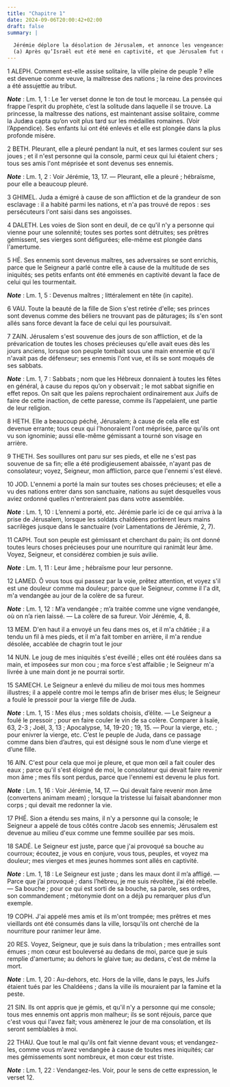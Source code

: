 ```yaml
---
title: "Chapitre 1"
date: 2024-09-06T20:00:42+02:00
draft: false
summary: |
  
  Jérémie déplore la désolation de Jérusalem, et annonce les vengeances de Jérusalem contre ceux qui se réjouissent du malheur de cette ville.
  (a) Après qu’Israël eut été mené en captivité, et que Jérusalem fut demeurée déserte, le prophète Jérémie s’assit, et, pleurant, il fit ces lamentations sur Jérusalem, soupirant avec amertume, et disant avec de grands cris :
---
```



1 ALEPH.
Comment est-elle assise solitaire, la ville pleine de peuple ? elle est devenue comme veuve, la maîtresse des nations ; la reine des provinces a été assujettie au tribut.

***Note*** :  Lm. 1, 1 : Le 1er verset donne le ton de tout le morceau. La pensée qui frappe l’esprit du prophète, c’est la solitude dans laquelle il se trouve. La princesse, la maîtresse des nations, est maintenant assise solitaire, comme la Judæa capta qu’on voit plus tard sur les médailles romaines. (Voir l’Appendice). Ses enfants lui ont été enlevés et elle est plongée dans la plus profonde misère.

2 BETH.
Pleurant, elle a pleuré pendant la nuit, et ses larmes coulent sur ses joues ; et il n'est personne qui la console, parmi ceux qui lui étaient chers ; tous ses amis l'ont méprisée et sont devenus ses ennemis.

***Note*** :  Lm. 1, 2 : Voir Jérémie, 13, 17. ― Pleurant, elle a pleuré ; hébraïsme, pour elle a beaucoup pleuré.


3 GHIMEL.
Juda a émigré à cause de son affliction et de la grandeur de son esclavage : il a habité parmi les nations, et n'a pas trouvé de repos : ses persécuteurs l'ont saisi dans ses angoisses.


4 DALETH.
Les voies de Sion sont en deuil, de ce qu'il n'y a personne qui vienne pour une solennité; toutes ses portes sont détruites; ses prêtres gémissent, ses vierges sont défigurées; elle-même est plongée dans l'amertume.


5 HÉ.
Ses ennemis sont devenus maîtres, ses adversaires se sont enrichis, parce que le Seigneur a parlé contre elle à cause de la multitude de ses iniquités; ses petits enfants ont été emmenés en captivité devant la face de celui qui les tourmentait.

***Note*** :  Lm. 1, 5 : Devenus maîtres ; littéralement en tête (in capite).


6 VAU.
Toute la beauté de la fille de Sion s'est retirée d'elle; ses princes sont devenus comme des béliers ne trouvant pas de pâturages; ils s'en sont allés sans force devant la face de celui qui les poursuivait.


7 ZAIN.
Jérusalem s'est souvenue des jours de son affliction, et de la prévarication de toutes les choses précieuses qu'elle avait eues dès les jours anciens, lorsque son peuple tombait sous une main ennemie et qu'il n'avait pas de défenseur; ses ennemis l'ont vue, et ils se sont moqués de ses sabbats.

***Note*** :  Lm. 1, 7 : Sabbats ; nom que les Hébreux donnaient à toutes les fêtes en général, à cause du repos qu’on y observait ; le mot sabbat signifie en effet repos. On sait que les païens reprochaient ordinairement aux Juifs de faire de cette inaction, de cette paresse, comme ils l’appelaient, une partie de leur religion.


8 HETH.
Elle a beaucoup péché, Jérusalem; à cause de cela elle est devenue errante; tous ceux qui l'honoraient l'ont méprisée, parce qu'ils ont vu son ignominie; aussi elle-même gémissant a tourné son visage en arrière.


9 THETH.
Ses souillures ont paru sur ses pieds, et elle ne s'est pas souvenue de sa fin; elle a été prodigieusement abaissée, n'ayant pas de consolateur; voyez, Seigneur, mon affliction, parce que l'ennemi s'est élevé.


10 JOD.
L'ennemi a porté la main sur toutes ses choses précieuses; et elle a vu des nations entrer dans son sanctuaire, nations au sujet desquelles vous aviez ordonné quelles n'entreraient pas dans votre assemblée.

***Note*** :  Lm. 1, 10 : L’ennemi a porté, etc. Jérémie parle ici de ce qui arriva à la prise de Jérusalem, lorsque les soldats chaldéens portèrent leurs mains sacrilèges jusque dans le sanctuaire (voir Lamentations de Jérémie, 2, 7).


11 CAPH.
Tout son peuple est gémissant et cherchant du pain; ils ont donné toutes leurs choses précieuses pour une nourriture qui ranimât leur âme. Voyez, Seigneur, et considérez combien je suis avilie.

***Note*** :  Lm. 1, 11 : Leur âme ; hébraïsme pour leur personne.


12 LAMED.
Ô vous tous qui passez par la voie, prêtez attention, et voyez s'il est une douleur comme ma douleur; parce que le Seigneur, comme il l'a dit, m'a vendangée au jour de la colère de sa fureur.

***Note*** :  Lm. 1, 12 : M’a vendangée ; m’a traitée comme une vigne vendangée, où on n’a rien laissé. ― La colère de sa fureur. Voir Jérémie, 4, 8.


13 MEM.
D'en haut il a envoyé un feu dans mes os, et il m'a châtiée ; il a tendu un fil à mes pieds, et il m'a fait tomber en arrière, il m'a rendue désolée, accablée de chagrin tout le jour


14 NUN.
Le joug de mes iniquités s'est éveillé ; elles ont été roulées dans sa main, et imposées sur mon cou ; ma force s'est affaiblie ; le Seigneur m'a livrée à une main dont je ne pourrai sortir.


15 SAMECH.
Le Seigneur a enlevé du milieu de moi tous mes hommes illustres; il a appelé contre moi le temps afin de briser mes élus; le Seigneur a foulé le pressoir pour la vierge fille de Juda.

***Note*** :  Lm. 1, 15 : Mes élus ; mes soldats choisis, d’élite. ― Le Seigneur a foulé le pressoir ; pour en faire couler le vin de sa colère. Comparer à Isaïe, 63, 2-3 ; Joël, 3, 13 ; Apocalypse, 14, 19-20 ; 19, 15. ― Pour la vierge, etc. ; pour enivrer la vierge, etc. C’est le peuple de Juda, dans ce passage comme dans bien d’autres, qui est désigné sous le nom d’une vierge et d’une fille.


16 AIN.
C'est pour cela que moi je pleure, et que mon œil a fait couler des eaux ; parce qu'il s'est éloigné de moi, le consolateur qui devait faire revenir mon âme ; mes fils sont perdus, parce que l'ennemi est devenu le plus fort.

***Note*** :  Lm. 1, 16 : Voir Jérémie, 14, 17. ― Qui devait faire revenir mon âme (convertens animam meam) ; lorsque la tristesse lui faisait abandonner mon corps ; qui devait me redonner la vie.


17 PHÉ.
Sion a étendu ses mains, il n'y a personne qui la console; le Seigneur a appelé de tous côtés contre Jacob ses ennemis; Jérusalem est devenue au milieu d'eux comme une femme souillée par ses mois.


18 SADÉ.
Le Seigneur est juste, parce que j'ai provoqué sa bouche au courroux; écoutez, je vous en conjure, vous tous, peuples, et voyez ma douleur; mes vierges et mes jeunes hommes sont allés en captivité.

***Note*** :  Lm. 1, 18 : Le Seigneur est juste ; dans les maux dont il m’a affligé. ― Parce que j’ai provoqué ; dans l’hébreu, je me suis révoltée, j’ai été rebelle. ― Sa bouche ; pour ce qui est sorti de sa bouche, sa parole, ses ordres, son commandement ; métonymie dont on a déjà pu remarquer plus d’un exemple.


19 COPH.
J'ai appelé mes amis et ils m'ont trompée; mes prêtres et mes vieillards ont été consumés dans la ville, lorsqu'ils ont cherché de la nourriture pour ranimer leur âme.


20 RES.
Voyez, Seigneur, que je suis dans la tribulation ; mes entrailles sont émues ; mon cœur est bouleversé au dedans de moi, parce que je suis remplie d'amertume; au dehors le glaive tue; au dedans, c'est de même la mort.

***Note*** :  Lm. 1, 20 : Au-dehors, etc. Hors de la ville, dans le pays, les Juifs étaient tués par les Chaldéens ; dans la ville ils mouraient par la famine et la peste.


21 SIN.
Ils ont appris que je gémis, et qu'il n'y a personne qui me console; tous mes ennemis ont appris mon malheur; ils se sont réjouis, parce que c'est vous qui l'avez fait; vous amènerez le jour de ma consolation, et ils seront semblables à moi.


22 THAU.
Que tout le mal qu'ils ont fait vienne devant vous; et vendangez-les, comme vous m'avez vendangée à cause de toutes mes iniquités; car mes gémissements sont nombreux, et mon cœur est triste.

***Note*** :  Lm. 1, 22 : Vendangez-les. Voir, pour le sens de cette expression, le verset 12.

